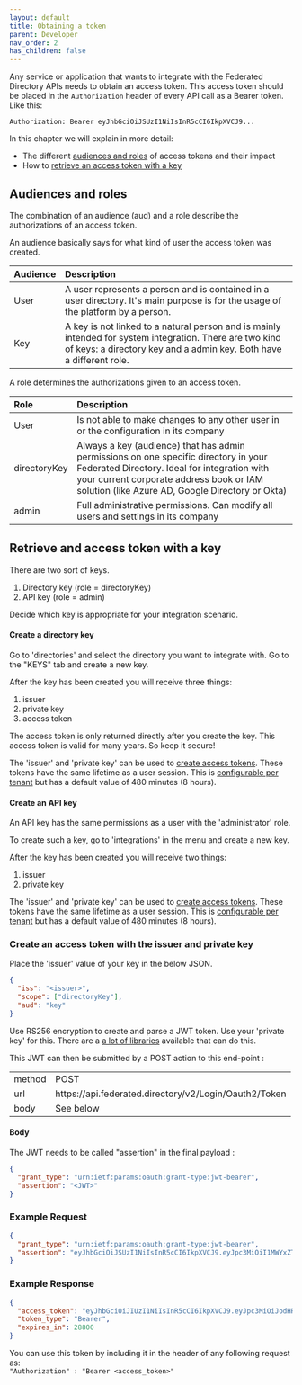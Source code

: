 ```yaml
---
layout: default
title: Obtaining a token
parent: Developer
nav_order: 2
has_children: false
---
```


Any service or application that wants to integrate with the Federated Directory APIs needs to obtain an access token. This access token should be placed in the `Authorization` header of every API call as a Bearer token. Like this:

    Authorization: Bearer eyJhbGciOiJSUzI1NiIsInR5cCI6IkpXVCJ9...

In this chapter we will explain in more detail:

- The different [audiences and roles](#audiencesandroles) of access tokens and their impact
- How to [retrieve an access token with a key](#key)

<h2 id="audiencesandroles"> Audiences and roles </h2>

The combination of an audience (aud) and a role describe the authorizations of an access token.

An audience basically says for what kind of user the access token was created.

| Audience | Description                                                                                                                                                                     |
| :------- | :------------------------------------------------------------------------------------------------------------------------------------------------------------------------------ |
| User     | A user represents a person and is contained in a user directory. It's main purpose is for the usage of the platform by a person.                                                |
| Key      | A key is not linked to a natural person and is mainly intended for system integration. There are two kind of keys: a directory key and a admin key. Both have a different role. |

A role determines the authorizations given to an access token.

| Role         | Description                                                                                                                                                                                                                        |
| :----------- | :--------------------------------------------------------------------------------------------------------------------------------------------------------------------------------------------------------------------------------- |
| User         | Is not able to make changes to any other user in or the configuration in its company                                                                                                                                               |
| directoryKey | Always a key (audience) that has admin permissions on one specific directory in your Federated Directory. Ideal for integration with your current corporate address book or IAM solution (like Azure AD, Google Directory or Okta) |
| admin        | Full administrative permissions. Can modify all users and settings in its company                                                                                                                                                  |

<h2 id="key"> Retrieve and access token with a key </h2>

There are two sort of keys.

1. Directory key (role = directoryKey)
2. API key (role = admin)

Decide which key is appropriate for your integration scenario.

#### Create a directory key

Go to 'directories' and select the directory you want to integrate with.
Go to the "KEYS" tab and create a new key.

After the key has been created you will receive three things:

1. issuer
2. private key
3. access token

The access token is only returned directly after you create the key. This access token is
valid for many years. So keep it secure!

The 'issuer' and 'private key' can be used to [create access tokens](#createtokenwithkey). These tokens have the
same lifetime as a user session. This is [configurable per tenant](/administrator/company)
but has a default value of 480 minutes (8 hours).

#### Create an API key

An API key has the same permissions as a user with the 'administrator' role.

To create such a key, go to 'integrations' in the menu and create a new key.

After the key has been created you will receive two things:

1. issuer
2. private key

The 'issuer' and 'private key' can be used to [create access tokens](#createtokenwithkey). These tokens have the
same lifetime as a user session. This is [configurable per tenant](/administrator/company)
but has a default value of 480 minutes (8 hours).

<h3 id="createtokenwithkey">Create an access token with the issuer and private key</h3>

Place the 'issuer' value of your key in the below JSON.

```json
{
  "iss": "<issuer>",
  "scope": ["directoryKey"],
  "aud": "key"
}
```

Use RS256 encryption to create and parse a JWT token. Use your 'private key' for this.
There are a [a lot of libraries](https://www.jwt.io) available that can do this.

This JWT can then be submitted by a POST action to this end-point :

|        |                                                             |
| ------ | ----------------------------------------------------------- |
| method | POST                                                        |
| url    | ht<span>tps://api.federated.directory/v2/Login/Oauth2/Token |
| body   | See below                                                   |

#### Body

The JWT needs to be called "assertion" in the final payload :

```json
{
  "grant_type": "urn:ietf:params:oauth:grant-type:jwt-bearer",
  "assertion": "<JWT>"
}
```

### Example Request

```json
{
  "grant_type": "urn:ietf:params:oauth:grant-type:jwt-bearer",
  "assertion": "eyJhbGciOiJSUzI1NiIsInR5cCI6IkpXVCJ9.eyJpc3MiOiI1MWYxZTY1NmVsa3YzMXlwdXlmMWVlemlhd3VzbDM5a0BmZCIsInNjb3BlIjpbImFkbWluIl0sImF1ZCI6ImtleSJ9.NTcYu4kNx6xw7YeTuG0fEOgFccPco9oyDT1KcK5QLLT26_3VhF7kRTuHxDxxBrMjNDlb2RxkEXN0a3buME0lYDUoEcsooQlVCgH1teZsg8lzr4LdYmvY0j2EEH5FlkHDHRxejrstbGajlespxnFTK0c8t31sROaNMnKYBpwyf7I"
}
```

### Example Response

```json
{
  "access_token": "eyJhbGciOiJIUzI1NiIsInR5cCI6IkpXVCJ9.eyJpc3MiOiJodHRwczovL3d3dy5mZWRlcmF0ZWQuZGlyZWN0b3J5LyIsImF1ZCI6ImtleSIsImV4cCI6MTYwMjQ1ODg2OCwianRpIjoiN2RhNGUwYzAtZmRjYS0xMWVhLWEwZmEtNDdjMmFmMzE5YmU0In0.GIrdUmIccnFBTGKUmlLLOtIEGxqUL3uJ54yG1SJYGyo",
  "token_type": "Bearer",
  "expires_in": 28800
}
```

You can use this token by including it in the header of any following request as:
<br>
`"Authorization" : "Bearer <access_token>"`
